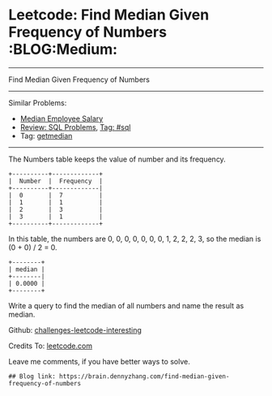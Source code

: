 # Leetcode: Find Median Given Frequency of Numbers     :BLOG:Medium:


---

Find Median Given Frequency of Numbers  

---

Similar Problems:  
-   [Median Employee Salary](https://brain.dennyzhang.com/median-employee-salary)
-   [Review: SQL Problems](https://brain.dennyzhang.com/review-sql), [Tag: #sql](https://brain.dennyzhang.com/tag/sql)
-   Tag: [getmedian](https://brain.dennyzhang.com/tag/getmedian)

---

The Numbers table keeps the value of number and its frequency.  

    +----------+-------------+
    |  Number  |  Frequency  |
    +----------+-------------|
    |  0       |  7          |
    |  1       |  1          |
    |  2       |  3          |
    |  3       |  1          |
    +----------+-------------+

In this table, the numbers are 0, 0, 0, 0, 0, 0, 0, 1, 2, 2, 2, 3, so the median is (0 + 0) / 2 = 0.  

    +--------+
    | median |
    +--------|
    | 0.0000 |
    +--------+

Write a query to find the median of all numbers and name the result as median.  

Github: [challenges-leetcode-interesting](https://github.com/DennyZhang/challenges-leetcode-interesting/tree/master/find-median-given-frequency-of-numbers)  

Credits To: [leetcode.com](https://leetcode.com/problems/find-median-given-frequency-of-numbers/description/)  

Leave me comments, if you have better ways to solve.  

    ## Blog link: https://brain.dennyzhang.com/find-median-given-frequency-of-numbers